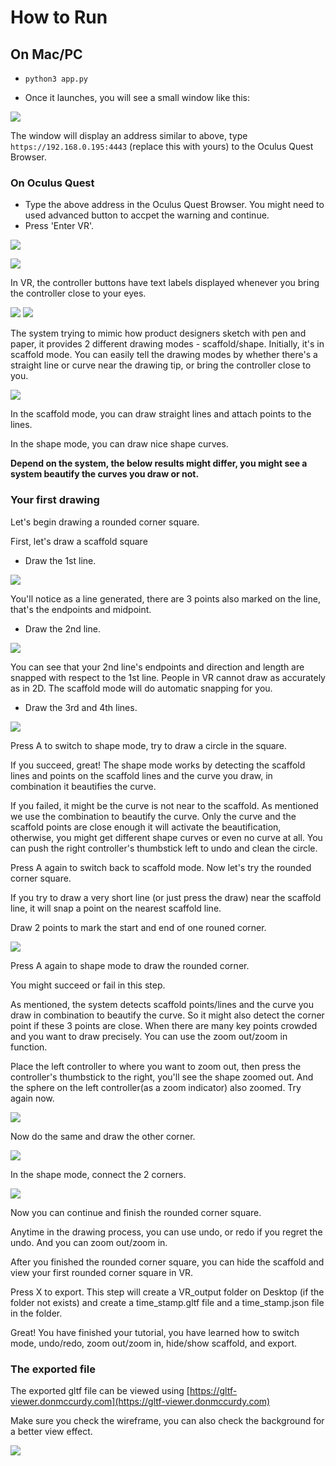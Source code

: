 # How to Run


## On Mac/PC

- `python3 app.py`

- Once it launches, you will see a small window like this:

![](images/app_interface.png)


The window will display an address similar to above, type `https://192.168.0.195:4443`  (replace this with yours) to the Oculus Quest Browser.

### On Oculus Quest


- Type the above address in the Oculus Quest Browser. You might need to used advanced button to accpet the warning and continue.
- Press 'Enter VR'.

![](images/html.png)

![](images/controllers.png)

In VR, the controller buttons have text labels displayed whenever you bring the controller close to your eyes.

![](images/right_controller.png)
![](images/left_controller.png)

The system trying to mimic how product designers sketch with pen and paper, it provides 2 different drawing modes - scaffold/shape. Initially, it's in scaffold mode. You can easily tell the drawing modes by whether there's a straight line or curve near the drawing tip, or bring the controller close to you.

![](images/right_controller_mode.png)

In the scaffold mode, you can draw straight lines and attach points to the lines.

In the shape mode, you can draw nice shape curves.


**Depend on the system, the below results might differ, you might see a system beautify the curves you draw or not.**

### Your first drawing

Let's begin drawing a rounded corner square.

First, let's draw a scaffold square

- Draw the 1st line.

![](images/1st_line.png)

You'll notice as a line generated, there are 3 points also marked on the line, that's the endpoints and midpoint.

- Draw the 2nd line.

![](images/2nd_line.png)

You can see that your 2nd line's endpoints and direction and length are snapped with respect to the 1st line. People in VR cannot draw as accurately as in 2D. The scaffold mode will do automatic snapping for you.

- Draw the 3rd and 4th lines.

![](images/4th_line.png)


Press A to switch to shape mode, try to draw a circle in the square.

If you succeed, great! The shape mode works by detecting the scaffold lines and points on the scaffold lines and the curve you draw, in combination it beautifies the curve.

If you failed, it might be the curve is not near to the scaffold. As mentioned we use the combination to beautify the curve. Only the curve and the scaffold points are close enough it will activate the beautification, otherwise, you might get different shape curves or even no curve at all. You can push the right controller's thumbstick left to undo and clean the circle.

Press A again to switch back to scaffold mode. Now let's try the rounded corner square. 

If you try to draw a very short line (or just press the draw) near the scaffold line, it will snap a point on the nearest scaffold line. 

Draw 2 points to mark the start and end of one rouned corner.

![](images/one_corner.png)

Press A again to shape mode to draw the rounded corner. 

You might succeed or fail in this step. 

As mentioned, the system detects scaffold points/lines and the curve you draw in combination to beautify the curve. So it might also detect the corner point if these 3 points are close. When there are many key points crowded and you want to draw precisely. You can use the zoom out/zoom in function.

Place the left controller to where you want to zoom out, then press the controller's thumbstick to the right, you'll see the shape zoomed out. And the sphere on the left controller(as a zoom indicator)  also zoomed. Try again now.

![](images/zoom_1st_corner.png)

Now do the same and draw the other corner.

![](images/2nd_corner.png)

In the shape mode, connect the 2 corners.

![](images/one_side.png)

Now you can continue and finish the rounded corner square.

Anytime in the drawing process, you can use undo, or redo if you regret the undo. And you can zoom out/zoom in.

After you finished the rounded corner square, you can hide the scaffold and view your first rounded corner square in VR.

Press X to export. This step will create a VR_output folder on Desktop (if the folder not exists) and create a time_stamp.gltf file and a time_stamp.json file in the folder.

Great! You have finished your tutorial, you have learned how to switch mode, undo/redo, zoom out/zoom in, hide/show scaffold, and export.


### The exported file

The exported gltf file can be viewed using [https://gltf-viewer.donmccurdy.com](https://gltf-viewer.donmccurdy.com)

Make sure you check the wireframe, you can also check the background for a better view effect.

![](images/gltf_view.png) 



